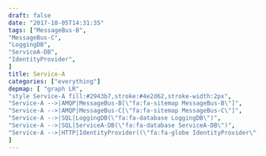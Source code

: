 ```yaml
---
draft: false
date: "2017-10-05T14:31:35"
tags: ["MessageBus-B",
"MessageBus-C",
"LoggingDB",
"ServiceA-DB",
"IdentityProvider",
]
title: Service-A
categories: ["everything"]
depmap: [ "graph LR",
"style Service-A fill:#2943b7,stroke:#4e2d62,stroke-width:2px",
"Service-A -->|AMQP|MessageBus-B[\"fa:fa-sitemap MessageBus-B\"]",
"Service-A -->|AMQP|MessageBus-C[\"fa:fa-sitemap MessageBus-C\"]",
"Service-A -->|SQL|LoggingDB(\"fa:fa-database LoggingDB\")",
"Service-A -->|SQL|ServiceA-DB(\"fa:fa-database ServiceA-DB\")",
"Service-A -->|HTTP|IdentityProvider((\"fa:fa-globe IdentityProvider\"))",
]
---
```

			